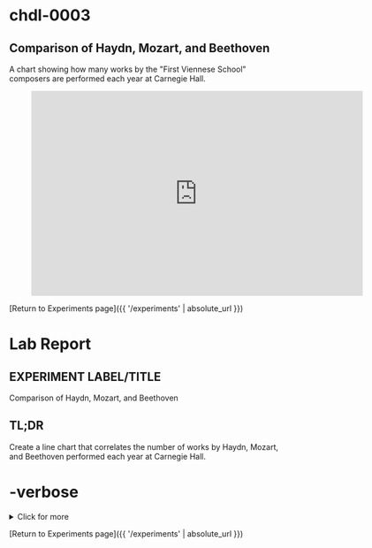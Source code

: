 # chdl-0003

## Comparison of Haydn, Mozart, and Beethoven

A chart showing how many works by the "First Viennese School" composers are performed each year at Carnegie Hall.

<figure class="chart_container">
  <iframe 
  width="600" height="371" seamless frameborder="0" scrolling="no" src="https://docs.google.com/spreadsheets/d/e/2PACX-1vS2j3xjBi75YjM0JzQhxlA9lBplSPQu9lgu0JwXm0FBJ7ls23UeUwNauC94bSwckqCKFtH5aCfnvheW/pubchart?oid=1602631198&amp;format=interactive">
  </iframe>
</figure>

[Return to Experiments page]({{ '/experiments' | absolute_url }})

# Lab Report

## EXPERIMENT LABEL/TITLE
Comparison of Haydn, Mozart, and Beethoven

## TL;DR
Create a line chart that correlates the number of works by Haydn, Mozart, and Beethoven performed each year at Carnegie Hall.

# -verbose
<details>
  <summary>Click for more</summary>
  
  Joseph Haydn, Wolfgang Amadeus Mozart, and Ludwig van Beethoven are commonly referred to as the “First Viennese School” of composers (the “Second Viennese School” being Arnold Schoenberg and his students/associates in the early 20th Century). The nearly 130-year history of Carnegie Hall presents and interesting opportunity to examine changes in popularity for these composers that now command such a central position in the classical music canon.
Rationale: a single concert might include performances of more than one work by any one of these composers, e.g. an “All-Beethoven” concert featuring several piano sonatas. The scope encompasses any work written by Haydn, Mozart, or Beethoven (including portions of works, e.g. a performance of only one movement from a sonata) performed each year at CH from the first performances at the Hall in 1891 until July 1, 2019 (the most recent update of data on data.carnegiehall.org).

## METHODS
We created a SPARQL query to count the number of each composer’s works performed each year:

```
PREFIX chnames: <http://data.carnegiehall.org/names/>
PREFIX dcterms: <http://purl.org/dc/terms/>
PREFIX event: <http://purl.org/NET/c4dm/event.owl#>
PREFIX foaf: <http://xmlns.com/foaf/0.1/>
SELECT ?yearOfEvent (COUNT(DISTINCT ?workPerf) AS ?numberOfWorks) 
WHERE {
  ?work dcterms:creator chnames:1003781 .
  ?event dcterms:date ?date
         BIND (str(YEAR(?date)) AS ?yearOfEvent)
  ?event event:product ?workPerf .
  ?workPerf event:product ?work
}
GROUP BY ?yearOfEvent
ORDER BY ?yearOfEvent
```

The query was run three times, substituting to appropriate identifier for each composer in the first line of the WHERE clause:
```
?work dcterms:creator chnames:1003781  (Haydn)
?work dcterms:creator chnames:1006075  (Mozart)
?work dcterms:creator chnames:1005833  (Beethoven)
```

We then created a Google Sheet using the query results, added a Smooth Line chart to visualize the data, and created an embed link for the chart to use on our Data Lab site.

## CONCLUSIONS
### what we learned
Google Charts are very easy to create, and with the embed option they provide an out-of-the-box tool to make nice data visualizations with no special development skills.

### further investigation 
Using Google Sheets/Charts for visualizations requires hosting the data in a personal Google Drive account. Ideally, we’d like to learn how to use a tool like D3.js to create chart visualizations on our own without having to host the data files externally.
Another option: we currently use Ontotext’s GraphDB for our RDF data. GraphDB’s Workbench user interface offers several data display options, including the ability to create a Google Chart .svg file directly from the UI. Adding the .svg file to our Data Lab site could provide a more direct method for visualization with a shallower learning curve than D3.js.
</details>


[Return to Experiments page]({{ '/experiments' | absolute_url }})
